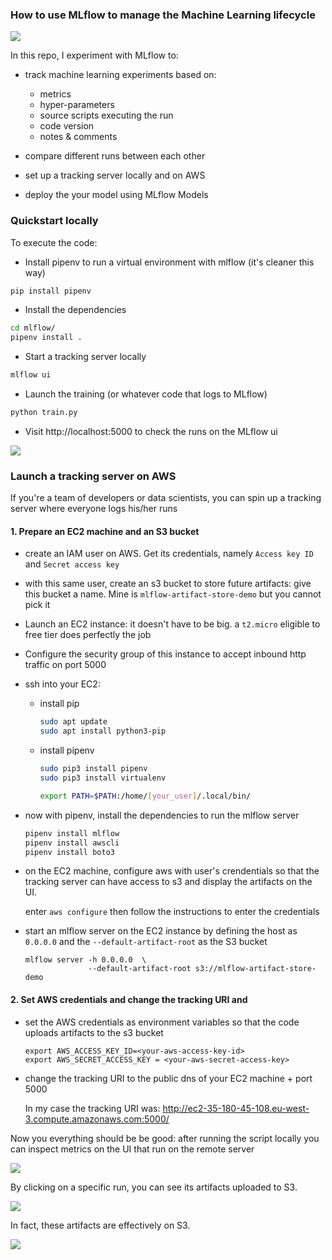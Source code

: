 ### How to use MLflow to manage the Machine Learning lifecycle

![](./images/mlflow.png)

In this repo, I experiment with MLflow to:

- track machine learning experiments based on:

  - metrics
  - hyper-parameters
  - source scripts executing the run
  - code version
  - notes & comments

- compare different runs between each other
- set up a tracking server locally and on AWS
- deploy the your model using MLflow Models

### Quickstart locally

To execute the code:

- Install pipenv to run a virtual environment with mlflow (it's cleaner this way)

```bash
pip install pipenv
```



- Install the dependencies

```bash
cd mlflow/
pipenv install .
```

- Start a tracking server locally

```bash
mlflow ui
```

- Launch the training (or whatever code that logs to MLflow)

```bash
python train.py
```

- Visit http://localhost:5000 to check the runs on the MLflow ui

![](./images/runs.png)

### Launch a tracking server on AWS

If you're a team of developers or data scientists, you can spin up a tracking server where everyone logs his/her runs

#### 1. Prepare an EC2 machine and an S3 bucket

- create an IAM user on AWS. Get its credentials, namely `Access key ID` and `Secret access key`

- with this same user, create an s3 bucket to store future artifacts: give this bucket a name.
  Mine is `mlflow-artifact-store-demo` but you cannot pick it

- Launch an EC2 instance: it doesn't have to be big. a `t2.micro` eligible to free tier does perfectly the job

- Configure the security group of this instance to accept inbound http traffic on port 5000

- ssh into your EC2:

  - install pip
    ```bash
    sudo apt update
    sudo apt install python3-pip
    ```
  - install pipenv

    ```bash
    sudo pip3 install pipenv
    sudo pip3 install virtualenv

    export PATH=$PATH:/home/[your_user]/.local/bin/
    ```

- now with pipenv, install the dependencies to run the mlflow server

  ```bash
  pipenv install mlflow
  pipenv install awscli
  pipenv install boto3
  ```

- on the EC2 machine, configure aws with user's crendentials so that the tracking server can have access to s3 and display the artifacts on the UI.

  enter `aws configure` then follow the instructions to enter the credentials

- start an mlflow server on the EC2 instance by defining the host as `0.0.0.0` and the `--default-artifact-root` as the S3 bucket

  ```shell
  mlflow server -h 0.0.0.0  \
                --default-artifact-root s3://mlflow-artifact-store-demo
  ```

#### 2. Set AWS credentials and change the tracking URI and

- set the AWS credentials as environment variables so that the code uploads artifacts to the s3 bucket

  ```shell
  export AWS_ACCESS_KEY_ID=<your-aws-access-key-id>
  export AWS_SECRET_ACCESS_KEY = <your-aws-secret-access-key>
  ```

- change the tracking URI to the public dns of your EC2 machine + port 5000

  In my case the tracking URI was: http://ec2-35-180-45-108.eu-west-3.compute.amazonaws.com:5000/

Now you everything should be be good: after running the script locally you can inspect metrics on the UI that run on the remote server

![](./images/runs-remote.png)

By clicking on a specific run, you can see its artifacts uploaded to S3.

![](./images/artifacts-s3.png)

In fact, these artifacts are effectively on S3.

![](./images/s3-console.png)



